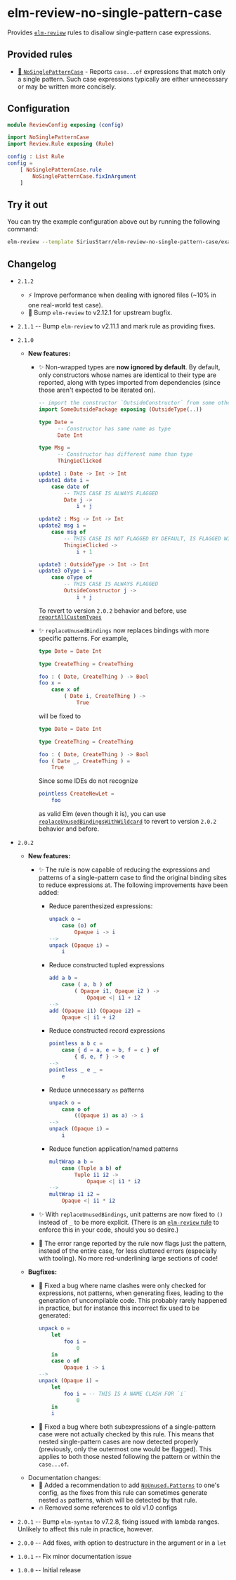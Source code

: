 # elm-review-no-single-pattern-case

Provides [`elm-review`](https://package.elm-lang.org/packages/jfmengels/elm-review/latest/) rules to disallow single-pattern case expressions.

## Provided rules

* [🔧 `NoSinglePatternCase`](https://package.elm-lang.org/packages/SiriusStarr/elm-review-no-single-pattern-case/2.1.2/NoSinglePatternCase/) - Reports `case...of` expressions that match only a single pattern.  Such case expressions typically are either unnecessary or may be written more concisely.

## Configuration

```elm
module ReviewConfig exposing (config)

import NoSinglePatternCase
import Review.Rule exposing (Rule)

config : List Rule
config =
    [ NoSinglePatternCase.rule
        NoSinglePatternCase.fixInArgument
    ]
```

## Try it out

You can try the example configuration above out by running the following command:

```bash
elm-review --template SiriusStarr/elm-review-no-single-pattern-case/example/fix-in-argument --rules NoSinglePatternCase
```

## Changelog

* `2.1.2`
  * ⚡️ Improve performance when dealing with ignored files (~10% in one
    real-world test case).
  * 🐛 Bump `elm-review` to v2.12.1 for upstream bugfix.
* `2.1.1` -- Bump `elm-review` to v2.11.1 and mark rule as providing fixes.
* `2.1.0`
  * **New features:**
    * ✨ Non-wrapped types are **now ignored by default**.  By default, only
      constructors whose names are identical to their type are reported, along
      with types imported from dependencies (since those aren't expected to be
      iterated on).

      ```elm
      -- import the constructor `OutsideConstructor` from some other package
      import SomeOutsidePackage exposing (OutsideType(..))

      type Date =
            -- Constructor has same name as type
            Date Int

      type Msg =
            -- Constructor has different name than type
            ThingieClicked

      update1 : Date -> Int -> Int
      update1 date i =
          case date of
              -- THIS CASE IS ALWAYS FLAGGED
              Date j ->
                  i + j

      update2 : Msg -> Int -> Int
      update2 msg i =
          case msg of
              -- THIS CASE IS NOT FLAGGED BY DEFAULT, IS FLAGGED WITH `reportAllCustomTypes`
              ThingieClicked ->
                  i + 1

      update3 : OutsideType -> Int -> Int
      update3 oType i =
          case oType of
              -- THIS CASE IS ALWAYS FLAGGED
              OutsideConstructor j ->
                  i + j
      ```

      To revert to version `2.0.2` behavior and before, use
      [`reportAllCustomTypes`](https://package.elm-lang.org/packages/SiriusStarr/elm-review-no-single-pattern-case/2.1.2/NoSinglePatternCase/#reportAllCustomTypes)
    * ✨ `replaceUnusedBindings` now replaces bindings with more specific patterns.  For example,

      ```elm
      type Date = Date Int

      type CreateThing = CreateThing

      foo : ( Date, CreateThing ) -> Bool
      foo x =
          case x of
              ( Date i, CreateThing ) ->
                  True
      ```

      will be fixed to

      ```elm
      type Date = Date Int

      type CreateThing = CreateThing

      foo : ( Date, CreateThing ) -> Bool
      foo ( Date _, CreateThing ) =
          True
      ```

      Since some IDEs do not recognize

      ```elm
      pointless CreateNewLet =
          foo
      ```

      as valid Elm (even though it is), you can use
      [`replaceUnusedBindingsWithWildcard`](https://package.elm-lang.org/packages/SiriusStarr/elm-review-no-single-pattern-case/2.1.2/NoSinglePatternCase/#replaceUnusedBindingsWithWildcard)
      to revert to version `2.0.2` behavior and before.

* `2.0.2`
  * **New features:**
    * ✨ The rule is now capable of reducing the expressions and patterns of a
      single-pattern case to find the original binding sites to reduce
      expressions at.  The following improvements have been added:
      * Reduce parenthesized expressions:

        ```elm
        unpack o =
            case (o) of
                Opaque i -> i
        -->
        unpack (Opaque i) =
            i
        ```

      * Reduce constructed tupled expressions

        ```elm
        add a b =
            case ( a, b ) of
                ( Opaque i1, Opaque i2 ) ->
                    Opaque <| i1 + i2
        -->
        add (Opaque i1) (Opaque i2) =
            Opaque <| i1 + i2
        ```

      * Reduce constructed record expressions

        ```elm
        pointless a b c =
            case { d = a, e = b, f = c } of
                { d, e, f } -> e
        -->
        pointless _ e _ =
            e
        ```

      * Reduce unnecessary `as` patterns

        ```elm
        unpack o =
            case o of
                ((Opaque i) as a) -> i
        -->
        unpack (Opaque i) =
            i
        ```

      * Reduce function application/named patterns

        ```elm
        multWrap a b =
            case (Tuple a b) of
                Tuple i1 i2 ->
                    Opaque <| i1 * i2
        -->
        multWrap i1 i2 =
            Opaque <| i1 * i2
        ```

    * ✨ With `replaceUnusedBindings`, unit patterns are now fixed to `()`
      instead of `_` to be more explicit.  (There is an
      [`elm-review` rule](https://package.elm-lang.org/packages/mthadley/elm-review-unit/latest/)
      to enforce this in your code, should you so desire.)
    * 🚸 The error range reported by the rule now flags just the pattern,
      instead of the entire case, for less cluttered errors (especially with
      tooling).  No more red-underlining large sections of code!
  * **Bugfixes:**
    * 🐛 Fixed a bug where name clashes were only checked for expressions, not patterns, when generating fixes, leading to the generation of uncompilable code.  This probably rarely happened in practice, but for instance this incorrect fix used to be generated:

        ```elm
        unpack o =
            let
                foo i =
                    0
            in
            case o of
                Opaque i -> i
        -->
        unpack (Opaque i) =
            let
                foo i = -- THIS IS A NAME CLASH FOR `i`
                    0
            in
            i
        ```

    * 🐛 Fixed a bug where both subexpressions of a single-pattern case were not
      actually checked by this rule.  This means that nested single-pattern
      cases are now detected properly (previously, only the outermost one would
      be flagged).  This applies to both those nested following the pattern or within the `case...of`.
  * Documentation changes:
    * 📝 Added a recommendation to add
      [`NoUnused.Patterns`](https://package.elm-lang.org/packages/jfmengels/elm-review-unused/latest/NoUnused-Patterns/)
      to one's config, as the fixes from this rule can sometimes generate nested
      `as` patterns, which will be detected by that rule.
    * 🔥 Removed some references to old v1.0 configs
* `2.0.1` -- Bump `elm-syntax` to v7.2.8, fixing issued with lambda ranges.
  Unlikely to affect this rule in practice, however.
* `2.0.0` -- Add fixes, with option to destructure in the argument or in a `let`
* `1.0.1` -- Fix minor documentation issue
* `1.0.0` -- Initial release
